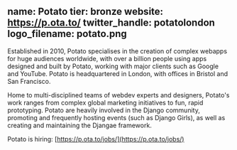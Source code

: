 name: Potato
tier: bronze
website: https://p.ota.to/
twitter_handle: potatolondon
logo_filename: potato.png
---
Established in 2010, Potato specialises in the creation of complex webapps for
huge audiences worldwide, with over a billion people using apps designed and
built by Potato, working with major clients such as Google and YouTube. Potato
is headquartered in London, with offices in Bristol and San Francisco.

Home to multi-disciplined teams of webdev experts and designers, Potato's work
ranges from complex global marketing initiatives to fun, rapid prototyping.
Potato are heavily involved in the Django community, promoting and frequently
hosting events (such as Django Girls), as well as creating and maintaining the
Djangae framework.

Potato is hiring: [https://p.ota.to/jobs/](https://p.ota.to/jobs/)
